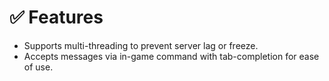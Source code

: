 # ✅ Features

- Supports multi-threading to prevent server lag or freeze.  
- Accepts messages via in-game command with tab-completion for ease of use.
